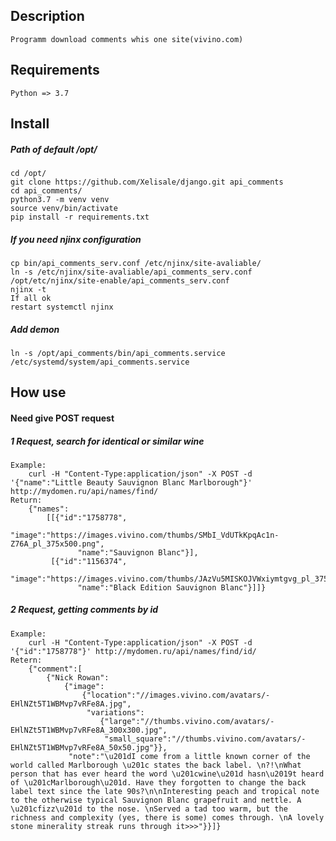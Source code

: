 ## Description
    Programm download comments whis one site(vivino.com)
    
## Requirements
    Python => 3.7
   
## Install
##### Path of default /opt/
    cd /opt/
    git clone https://github.com/Xelisale/django.git api_comments
    cd api_comments/ 
    python3.7 -m venv venv
    source venv/bin/activate
    pip install -r requirements.txt
    
##### If you need njinx configuration
    cp bin/api_comments_serv.conf /etc/njinx/site-avaliable/
    ln -s /etc/njinx/site-avaliable/api_comments_serv.conf /opt/etc/njinx/site-enable/api_comments_serv.conf
    njinx -t
    If all ok
    restart systemctl njinx
    
##### Add demon
    ln -s /opt/api_comments/bin/api_comments.service /etc/systemd/system/api_comments.service
    
## How use
#### Need give POST request
##### 1 Request, search for identical or similar wine
    Example:
        curl -H "Content-Type:application/json" -X POST -d '{"name":"Little Beauty Sauvignon Blanc Marlborough"}' http://mydomen.ru/api/names/find/
    Return:
        {"names":
            [[{"id":"1758778",
                   "image":"https://images.vivino.com/thumbs/SMbI_VdUTkKpqAc1n-Z76A_pl_375x500.png",
                   "name":"Sauvignon Blanc"}],
             [{"id":"1156374",
                   "image":"https://images.vivino.com/thumbs/JAzVu5MISKOJVWxiymtgvg_pl_375x500.png",
                   "name":"Black Edition Sauvignon Blanc"}]]}

##### 2 Request, getting comments by id
    Example:
        curl -H "Content-Type:application/json" -X POST -d '{"id":"1758778"}' http://mydomen.ru/api/names/find/id/
    Retern:
        {"comment":[
            {"Nick Rowan":
                {"image":
                    {"location":"//images.vivino.com/avatars/-EHlNZt5T1WBMvp7vRFe8A.jpg",
                     "variations":
                        {"large":"//thumbs.vivino.com/avatars/-EHlNZt5T1WBMvp7vRFe8A_300x300.jpg",
                         "small_square":"//thumbs.vivino.com/avatars/-EHlNZt5T1WBMvp7vRFe8A_50x50.jpg"}},
                 "note":"\u201dI come from a little known corner of the world called Marlborough \u201c states the back label. \n?!\nWhat person that has ever heard the word \u201cwine\u201d hasn\u2019t heard of \u201cMarlborough\u201d. Have they forgotten to change the back label text since the late 90s?\n\nInteresting peach and tropical note to the otherwise typical Sauvignon Blanc grapefruit and nettle. A \u201cfizz\u201d to the nose. \nServed a tad too warm, but the richness and complexity (yes, there is some) comes through. \nA lovely stone minerality streak runs through it>>>"}}]}
                    
